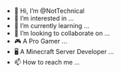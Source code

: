 - 👋 Hi, I’m @NotTechnical
- 👀 I’m interested in ...
- 🌱 I’m currently learning ...
- 💞️ I’m looking to collaborate on ...
- 🎮 A Pro Gamer ...
- 🖥️ A Minecraft Server Developer ...
- 📫 How to reach me ...

<!---
NotTechnical/NotTechnical is a ✨ special ✨ repository because its `README.md` (this file) appears on your GitHub profile.
You can click the Preview link to take a look at your changes.
--->
